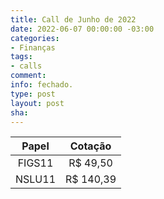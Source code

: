 ```yaml
---
title: Call de Junho de 2022
date: 2022-06-07 00:00:00 -03:00
categories:
- Finanças
tags:
- calls
comment: 
info: fechado.
type: post
layout: post
sha: 
---
```


| **Papel** | **Cotação** |
|:---------:|:-----------:|
| FIGS11 | R$ 49,50 |
| NSLU11 | R$ 140,39 |